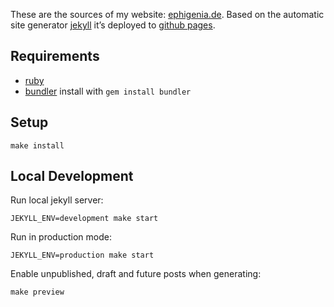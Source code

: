 These are the sources of my website: [ephigenia.de](https://www.ephigenia.de). Based on the automatic site generator [jekyll](https://jekyllrb.com) it’s deployed to [github pages](https://pages.github.com/).

## Requirements

* [ruby](https://www.ruby-lang.org)
* [bundler](http://bundler.io/) install with `gem install bundler`

## Setup

    make install

## Local Development

Run local jekyll server:

    JEKYLL_ENV=development make start

Run in production mode:

    JEKYLL_ENV=production make start

Enable unpublished, draft and future posts when generating:

    make preview
